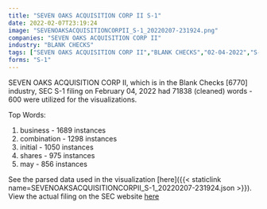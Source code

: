 ```yaml
---
title: "SEVEN OAKS ACQUISITION CORP II S-1"
date: 2022-02-07T23:19:24
image: "SEVENOAKSACQUISITIONCORPII_S-1_20220207-231924.png"
companies: "SEVEN OAKS ACQUISITION CORP II"
industry: "BLANK CHECKS"
tags: ["SEVEN OAKS ACQUISITION CORP II","BLANK CHECKS","02-04-2022","S-1"]
forms: "S-1"
---
```

SEVEN OAKS ACQUISITION CORP II, which is in the Blank Checks [6770] industry, SEC S-1 filing on February 04, 2022 had 71838 (cleaned) words - 600 were utilized for the visualizations.

Top Words:
1. business - 1689 instances
2. combination - 1298 instances
3. initial - 1050 instances
4. shares - 975 instances
5. may - 856 instances


See the parsed data used in the visualization [here]({{< staticlink name=SEVENOAKSACQUISITIONCORPII_S-1_20220207-231924.json >}}).  
View the actual filing on the SEC website [here](https://www.sec.gov/Archives/edgar/data/1880943/0001193125-22-028507.txt)